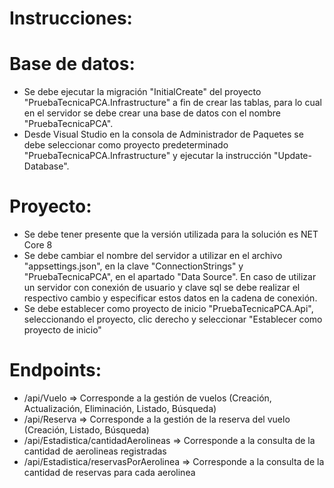 # Instrucciones:

# Base de datos:
- Se debe ejecutar la migración "InitialCreate" del proyecto "PruebaTecnicaPCA.Infrastructure" a fin de crear las tablas, para lo cual en el servidor se debe crear una base de datos con el nombre "PruebaTecnicaPCA".
- Desde Visual Studio en la consola de Administrador de Paquetes se debe seleccionar como proyecto predeterminado "PruebaTecnicaPCA.Infrastructure" y ejecutar la instrucción "Update-Database".

# Proyecto:
- Se debe tener presente que la versión utilizada para la solución es NET Core 8
- Se debe cambiar el nombre del servidor a utilizar en el archivo "appsettings.json", en la clave "ConnectionStrings" y "PruebaTecnicaPCA", en el apartado "Data Source". En caso de utilizar un servidor con conexión de usuario y clave sql se debe realizar el respectivo cambio y especificar estos datos en la cadena de conexión.
- Se debe establecer como proyecto de inicio "PruebaTecnicaPCA.Api", seleccionando el proyecto, clic derecho y seleccionar "Establecer como proyecto de inicio"

# Endpoints:
- /api/Vuelo => Corresponde a la gestión de vuelos (Creación, Actualización, Eliminación, Listado, Búsqueda)
- /api/Reserva => Corresponde a la gestión de la reserva del vuelo (Creación, Listado, Búsqueda)
- /api/Estadistica/cantidadAerolineas => Corresponde a la consulta de la cantidad de aerolineas registradas
- /api/Estadistica/reservasPorAerolinea => Corresponde a la consulta de la cantidad de reservas para cada aerolinea
